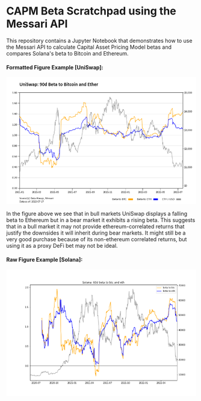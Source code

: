 # CAPM Beta Scratchpad using the Messari API

This repository contains a Jupyter Notebook that demonstrates how to use the Messari API to calculate Capital Asset Pricing Model betas and compares Solana's beta to Bitcoin and Ethereum.

#### Formatted Figure Example [UniSwap]:
![alt text](./uniswap-betas.png "Title")

In the figure above we see that in bull markets UniSwap displays a falling beta to Ethereum but in a bear market it exhibits a rising beta. This suggests that in a bull market it may not provide ethereum-correlated returns that justify the downsides it will inherit during bear markets. It might still be a very good purchase because of its non-ethereum correlated returns, but using it as a proxy DeFi bet may not be ideal.

#### Raw Figure Example [Solana]:
![alt text](./solana-betas.png "Title")
